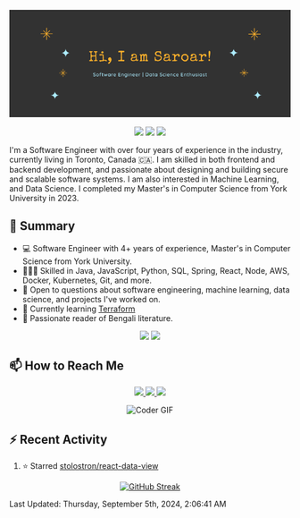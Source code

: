<p align="center">
 <img src="https://raw.githubusercontent.com/golamSaroar/golamsaroar/master/cover.png" alt="Sk Golam Saroar">
</p>

<p align="center">
 <img src="https://img.shields.io/github/last-commit/golamSaroar/golamsaroar">
 <a href="https://github.com/golamSaroar?tab=repositories"><img src="https://img.shields.io/github/stars/golamSaroar?affiliations=OWNER%2CCOLLABORATOR&color=success"></a>
 <a href="https://github.com/golamsaroar/?tab=followers"><img src="https://img.shields.io/github/followers/golamsaroar?label=Followers&color=success"></a>
</p>

I'm a Software Engineer with over four years of experience in the industry, currently living in Toronto, Canada :canada:. I am skilled in both frontend and backend development, and passionate about designing and building secure and scalable software systems. I am also interested in Machine Learning, and Data Science. I completed my Master's in Computer Science from York University in 2023.

## 🌯 Summary

- 💻 Software Engineer with 4+ years of experience, Master's in Computer Science from York University.
- 👨🏼‍💻 Skilled in Java, JavaScript, Python, SQL, Spring, React, Node, AWS, Docker, Kubernetes, Git, and more.
- 💬 Open to questions about software engineering, machine learning, data science, and projects I've worked on.
- 🌱 Currently learning [Terraform](https://www.terraform.io/)
- 📖 Passionate reader of Bengali literature.

<p align = "center">
  <img src="https://github-readme-stats.vercel.app/api?username=golamsaroar&count_private=true&show_icons=true&theme=graywhite&line_height=27&hide_border=true">
  <img src="https://github-readme-stats.vercel.app/api/top-langs/?username=golamsaroar&hide=jupyter%20notebook,html&theme=graywhite&hide_border=true">
</p>

<!--## 🔖 Featured Projects

<p align="center">
  <a href="https://github.com/golamSaroar/facial-expression-detection">
   <img align="center" src="https://github-readme-stats.vercel.app/api/pin/?username=golamsaroar&repo=facial-expression-detection&theme=graywhite" />
  </a>
  <a href="https://github.com/golamSaroar/python-interactive-dashboard">
   <img align="center" src="https://github-readme-stats.vercel.app/api/pin/?username=golamsaroar&repo=python-interactive-dashboard&theme=graywhite" />
  </a>
</p> -->

## 📫 How to Reach Me

<p align="center">
 <a href="http://golamsaroar.com/">
  <img src="https://img.shields.io/badge/golamsaroar.com-%23206A5D.svg?&style=for-the-badge&logo=jquery&logoColor=white" />
 </a>
 <a href="https://www.linkedin.com/in/iamsaroar/">
  <img src="https://img.shields.io/badge/connect-%230077B5.svg?&style=for-the-badge&logo=linkedin&logoColor=white" />
 </a>
 <a href="mailto:emailsaroar@gmail.com">
  <img src="https://img.shields.io/badge/email-%23C14438.svg?&style=for-the-badge&logo=Gmail&logoColor=white" />
 </a>
</p>

<!-- ## 📈 My Programming Stats -->

<p align="center">
 <img src="https://camo.githubusercontent.com/7de37139d0b4c1ce40865e799b446c0e963a3dd8fb68d239707237c40604fa3d/68747470733a2f2f63646e2e6472696262626c652e636f6d2f75736572732f3733303730332f73637265656e73686f74732f363538313234332f6176656e746f2e676966" alt="Coder GIF" width="500">
</p>

<!--START_SECTION:waka-->

<!--END_SECTION:waka-->

## :zap: Recent Activity

<!--RECENT_ACTIVITY:start-->
1. ⭐ Starred [stolostron/react-data-view](https://github.com/stolostron/react-data-view)<br>
<!--RECENT_ACTIVITY:end-->

<p align = "center">
 <a href="https://git.io/streak-stats"><img src="https://streak-stats.demolab.com/?user=golamSaroar" alt="GitHub Streak"></a>
</p>

<!--RECENT_ACTIVITY:last_update-->
Last Updated: Thursday, September 5th, 2024, 2:06:41 AM
<!--RECENT_ACTIVITY:last_update_end-->
